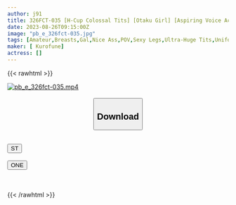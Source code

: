 ```yaml
---
author: j91
title: 326FCT-035 [H-Cup Colossal Tits] [Otaku Girl] [Aspiring Voice Actor] [J●] Gonzo Sex With A Beautiful Girl Filled With Herbivore Men’s Dreams! !
date: 2023-08-26T09:15:00Z
image: "pb_e_326fct-035.jpg"
tags: [Amateur,Breasts,Gal,Nice Ass,POV,Sexy Legs,Ultra-Huge Tits,Uniform ]
maker: [ Kurofune]
actress: []
---
```



{{< rawhtml >}}

<div class="video" data-videoid="2zb6q9dgB3iZYe8">
    <a href="javascript:;">
        <img src="https://my.j91.asia/posts/pb_e_326fct-035/pb_e_326fct-035.jpg" width="WIDTH" height="HEIGHT" alt="pb_e_326fct-035.mp4" loading="lazy">
    </a>
</div>

<script type="text/javascript" src="https://j91.asia/asset/on-demand-st.js"></script>

<br>
  <link rel="stylesheet" href="https://j91.asia/asset/bs5.css">
  
  <center>
  <button class="btn btn-primary" type="button" data-bs-toggle="collapse" data-bs-target=".multi-collapse" aria-expanded="false" aria-controls="multiCollapseExample1 multiCollapseExample2"><h2>Download</h2></button></center>
</p>
<div class="row">
  <div class="col">
    <div class="collapse multi-collapse" id="multiCollapseExample1">
      <div class="card card-body">
	      	      <br>
<div class="buttons">  
<a href="https://streamtape.to/v/2zb6q9dgB3iZYe8"><button class="btn-hover color-3"><i class="fa fa-download"></i> ST</button></a></div>
    </div>
  </div>
</div>
  <div class="col">
    <div class="collapse multi-collapse" id="multiCollapseExample2">
      <div class="card card-body">
	      <br>
<div class="buttons">
    <a href="https://oneupload.to/33mv0kzwv3vr"><button class="btn-hover color-9"><i class="fa fa-download"></i> ONE</button></a></div>
<br><br>
      </div>
    </div>
  </div>
</div>

{{< /rawhtml >}}

